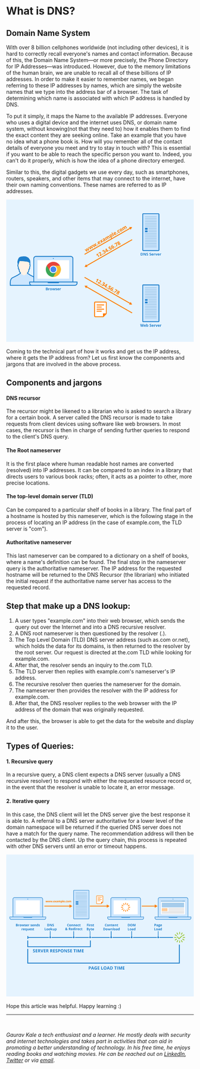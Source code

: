 # What is DNS?

## Domain Name System 

With over 8 billion cellphones worldwide (not including other devices), it is hard to correctly recall everyone's names and contact information. Because of this, the Domain Name System—or more precisely, the Phone Directory for IP Addresses—was introduced. However, due to the memory limitations of the human brain, we are unable to recall all of these billions of IP addresses. In order to make it easier to remember names, we began referring to these IP addresses by names, which are simply the website names that we type into the address bar of a browser. The task of determining which name is associated with which IP address is handled by DNS.

To put it simply, it maps the Name to the available IP addresses. Everyone who uses a digital device and the internet uses DNS, or domain name system, without knowing(not that they need to) how it enables them to find the exact content they are seeking online. Take  an example that you have no idea what a phone book is. How will you remember all of the contact details of everyone you meet and try to stay in touch with? This is essential if you want to be able to reach the specific person you want to. Indeed, you can't do it properly, which is how the idea of a phone directory emerged.

Similar to this, the digital gadgets we use every day, such as smartphones, routers, speakers, and other items that may connect to the internet, have their own naming conventions. These names are referred to as IP addresses.

![ ](/images/visiting_authors/gaurav_kale/dns/dns_2.png "")


Coming to the technical part of how it works and get us the IP address, where it gets the IP address from?
Let us first know the components and jargons that are involved in the above process.

## Components and jargons

#### DNS recursor 
The recursor might be likened to a librarian who is asked to search a library for a certain book. A server called the DNS recursor is made to take requests from client devices using software like web browsers. In most cases, the recursor is then in charge of sending further queries to respond to the client's DNS query.

#### The Root nameserver
 It is the first place where human readable host names are converted (resolved) into IP addresses. It can be compared to an index in a library that directs users to various book racks; often, it acts as a pointer to other, more precise locations.

#### The top-level domain server (TLD)
Can be compared to a particular shelf of books in a library. The final part of a hostname is hosted by this nameserver, which is the following stage in the process of locating an IP address (in the case of example.com, the TLD server is "com").

#### Authoritative nameserver
This last nameserver can be compared to a dictionary on a shelf of books, where a name's definition can be found. The final stop in the nameserver query is the authoritative nameserver. The IP address for the requested hostname will be returned to the DNS Recursor (the librarian) who initiated the initial request if the authoritative name server has access to the requested record.


## Step that make up a DNS lookup:
1. A user types "example.com" into their web browser, which sends the query out over the Internet and into a DNS recursive resolver.
2. A DNS root nameserver is then questioned by the resolver (.).
3. The Top Level Domain (TLD) DNS server address (such as.com or.net), which holds the data for its domains, is then returned to the resolver by the root server. Our request is directed at the.com TLD while looking for example.com.
4. After that, the resolver sends an inquiry to the.com TLD.
5. The TLD server then replies with example.com's nameserver's IP address.
6. The recursive resolver then queries the nameserver for the domain.
7. The nameserver then provides the resolver with the IP address for example.com.
8. After that, the DNS resolver replies to the web browser with the IP address of the domain that was originally requested.

And after this, the browser is able to get the data for the website and display it to the user.

## Types of Queries:
#### 1. Recursive query
In a recursive query, a DNS client expects a DNS server (usually a DNS recursive resolver) to respond with either the requested resource record or, in the event that the resolver is unable to locate it, an error message.                                                                                                                                                       
#### 2. Iterative query
  In this case, the DNS client will let the DNS server give the best response it is able to. A referral to a DNS server authoritative for a lower level of the domain namespace will be returned if the queried DNS server does not have a match for the query name. The recommendation address will then be contacted by the DNS client. Up the query chain, this process is repeated with other DNS servers until an error or timeout happens.

![ ](/images/visiting_authors/gaurav_kale/dns/dns_3.png "")

Hope this article was helpful. Happy learning :)

-------
<br/>


*Gaurav Kale a tech enthusiast and a learner. He mostly deals with security and internet technologies and takes part in activities that can aid in promoting a better understanding of technology. In his free time, he enjoys reading books and watching movies. He can be reached out on [LinkedIn](https://www.linkedin.com/in/gaurav-kale-74629b199), [Twitter](https://twitter.com/kale_gauravv) or via [email](https://mail.google.com/mail/u/0/?fs=1&tf=cm&source=mailto&to=kalegaurav111@gmail.com)*.

